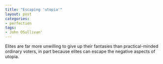 ```yaml
---
title: "Escaping 'utopia'"
layout: post
categories:
- perfection
tags:
- John OSullivan'
---
```


Elites are far more unwilling to give up their fantasies than practical-minded ordinary voters, in part because elites can escape the negative aspects of utopia.